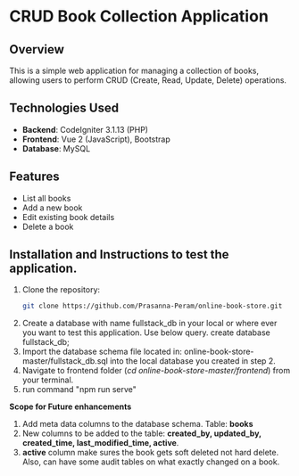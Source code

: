 # CRUD Book Collection Application

## Overview
This is a simple web application for managing a collection of books, allowing users to perform CRUD (Create, Read, Update, Delete) operations.

## Technologies Used
- **Backend**: CodeIgniter 3.1.13 (PHP)
- **Frontend**: Vue 2 (JavaScript), Bootstrap
- **Database**: MySQL

## Features
- List all books
- Add a new book
- Edit existing book details
- Delete a book


## Installation and Instructions to test the application.
1. Clone the repository:
   ```bash
   git clone https://github.com/Prasanna-Peram/online-book-store.git
2. Create a database with name fullstack_db in your local or where ever you want to test this application. Use below query.
   create database fullstack_db;
3. Import the database schema file located in: online-book-store-master/fullstack_db.sql into the local database you created in step 2.
4. Navigate to frontend folder (_cd online-book-store-master/frontend_) from your terminal.
5. run command "npm run serve"
   

**Scope for Future enhancements**
1. Add meta data columns to the database schema. Table: **books**
2. New columns to be added to the table: **created_by, updated_by, created_time, last_modified_time, active**.
3. **active** column make sures the book gets soft deleted not hard delete. Also, can have some audit tables on what exactly changed on a book.
   
